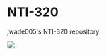 # NTI-320
jwade005's NTI-320 repository

![](http://bashworkz.com/wp-content/uploads/2015/08/ilovebash-1024x309.jpg)
